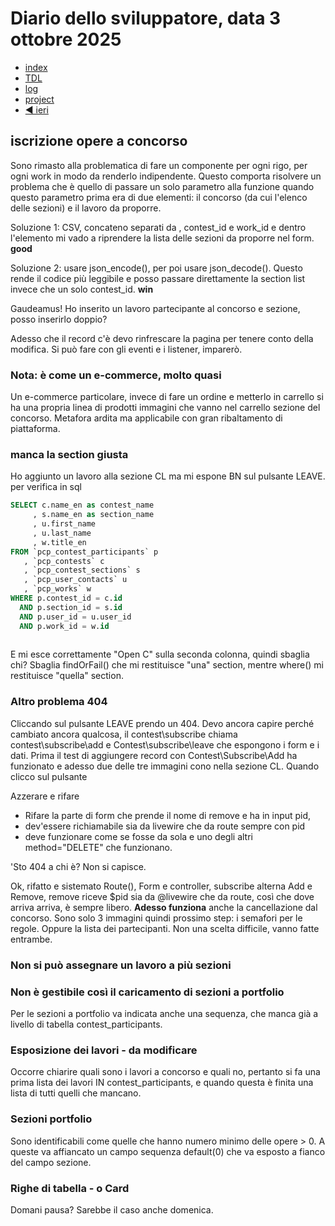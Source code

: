# Diario dello sviluppatore, data 3 ottobre 2025

* [index](../index.md)
* [TDL](../TDL.md)
* [log](/storage/logs/laravel.log)
* [project](https://github.com/users/mrai64/projects/1)
* [◀️ ieri](./2025-10-02_IT.md)

## iscrizione opere a concorso

Sono rimasto alla problematica di fare un componente per ogni rigo,
per ogni work in modo da renderlo indipendente.
Questo comporta risolvere un problema che è quello di passare un solo
parametro alla funzione quando questo parametro prima era
di due elementi: il concorso (da cui l'elenco delle sezioni)
e il lavoro da proporre.

Soluzione 1: CSV, concateno separati da , contest_id e work_id
e dentro l'elemento mi vado a riprendere la lista delle sezioni
da proporre nel form. **good**

Soluzione 2: usare json_encode(), per poi usare json_decode().
Questo rende il codice più leggibile e posso passare direttamente
la section list invece che un solo contest_id. **win**

Gaudeamus! Ho inserito un lavoro partecipante al concorso e sezione,
posso inserirlo doppio?

Adesso che il record c'è devo rinfrescare la pagina per tenere conto
della modifica. Si può fare con gli eventi e i listener, imparerò.

### Nota: è come un e-commerce, molto quasi

Un e-commerce particolare, invece di fare un ordine e metterlo in carrello
si ha una propria linea di prodotti immagini che vanno nel carrello sezione del concorso.
Metafora ardita ma applicabile con gran ribaltamento di piattaforma.

### manca la section giusta

Ho aggiunto un lavoro alla sezione CL ma mi espone BN sul pulsante LEAVE.
per verifica in sql

```sql
SELECT c.name_en as contest_name
     , s.name_en as section_name
     , u.first_name
     , u.last_name
     , w.title_en
FROM `pcp_contest_participants` p
   , `pcp_contests` c
   , `pcp_contest_sections` s
   , `pcp_user_contacts` u
   , `pcp_works` w 
WHERE p.contest_id = c.id
  AND p.section_id = s.id 
  AND p.user_id = u.user_id
  AND p.work_id = w.id
  

```

E mi esce correttamente "Open C" sulla seconda colonna, quindi sbaglia chi?
Sbaglia findOrFail() che mi restituisce "una" section, mentre where() mi restituisce
"quella" section.

### Altro problema 404

Cliccando sul pulsante LEAVE prendo un 404. Devo ancora capire perché
cambiato ancora qualcosa, il contest\subscribe chiama contest\subscribe\add
e Contest\subscribe\leave che espongono i form e i dati. Prima il test di
aggiungere record con Contest\Subscribe\Add ha funzionato e adesso due
delle tre immagini cono nella sezione CL. Quando clicco sul pulsante

Azzerare e rifare

* Rifare la parte di form che prende il nome di remove e ha in input pid,
* dev'essere richiamabile sia da livewire che da route sempre con pid
* deve funzionare come se fosse da sola e uno degli altri method="DELETE"
che funzionano.

'Sto 404 a chi è? Non si capisce.

Ok, rifatto e sistemato Route(), Form e controller,
subscribe alterna Add e Remove, remove riceve $pid sia
da @livewire che da route, così che dove arriva arriva, è sempre libero.
**Adesso funziona** anche la cancellazione dal concorso.
Sono solo 3 immagini quindi prossimo step: i semafori per le regole.
Oppure la lista dei partecipanti. Non una scelta difficile, vanno fatte entrambe.


### Non si può assegnare un lavoro a più sezioni

### Non è gestibile così il caricamento di sezioni a portfolio

Per le sezioni a portfolio va indicata anche una sequenza,
che manca già a livello di tabella contest_participants.

### Esposizione dei lavori - da modificare

Occorre chiarire quali sono i lavori a concorso e quali no,
pertanto si fa una prima lista dei lavori IN contest_participants,
e quando questa è finita una lista di tutti quelli che mancano.

### Sezioni portfolio

Sono identificabili come quelle che hanno numero minimo delle opere > 0.
A queste va affiancato un campo sequenza default(0)
che va esposto a fianco del campo sezione.

### Righe di tabella - o Card

Domani pausa? Sarebbe il caso anche domenica.
